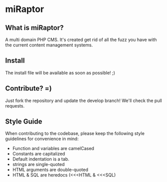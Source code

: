 miRaptor
===

What is miRaptor?
---
A multi domain PHP CMS. It's created get rid of all the fuzz you have with the current content management systems.

Install
---
The install file will be available as soon as possible! ;)

Contribute? =)
---
Just fork the repository and update the develop branch! We'll check the pull requests.

Style Guide
---
When contributing to the codebase, please keep the following style guidelines for convenience in mind:
- Function and variables are camelCased
- Constants are capitalized
- Default indentation is a tab.
- strings are single-quoted
- HTML arguments are double-quoted
- HTML & SQL are heredocs (<<<HTML & <<<SQL)